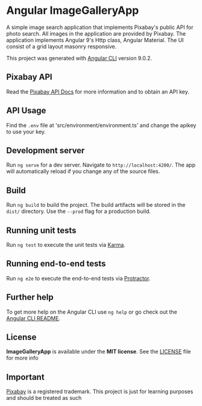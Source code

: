 # Angular ImageGalleryApp
A simple image search application that implements Pixabay's public API for photo search. All images in the application are provided by Pixabay. The application implements Angular 9's Http class, Angular Material. The UI consist of a grid layout masonry responsive.

This project was generated with [Angular CLI](https://github.com/angular/angular-cli) version 9.0.2.

## Pixabay API

Read the [Pixabay API Docs](https://pixabay.com/api/docs/) for more information and to obtain an API key.

## API Usage
Find the `.env` file at 'src/environment/environment.ts' and change the apikey to use your key.

## Development server

Run `ng serve` for a dev server. Navigate to `http://localhost:4200/`. The app will automatically reload if you change any of the source files.

## Build

Run `ng build` to build the project. The build artifacts will be stored in the `dist/` directory. Use the `--prod` flag for a production build.

## Running unit tests

Run `ng test` to execute the unit tests via [Karma](https://karma-runner.github.io).

## Running end-to-end tests

Run `ng e2e` to execute the end-to-end tests via [Protractor](http://www.protractortest.org/).

## Further help

To get more help on the Angular CLI use `ng help` or go check out the [Angular CLI README](https://github.com/angular/angular-cli/blob/master/README.md).

## License

**ImageGalleryApp** is available under the **MIT license**. See the [LICENSE](https://github.com/katiaipduarte/image-gallery-app/blob/master/LICENSE) file for more info

## Important 

[Pixabay](https://pixabay.com/) is a registered trademark. This project is just for learning purposes and should be treated as such

